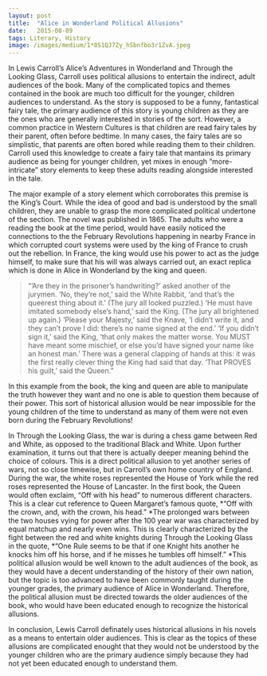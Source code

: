 ```yaml
---
layout:	post
title:	"Alice in Wonderland Political Allusions"
date:	2015-08-09
tags: Literary, History
image: /images/medium/1*8S1QJ7Zy_hSbnfbo3r1ZvA.jpeg
---
```


In Lewis Carroll’s Alice’s Adventures in Wonderland and Through the Looking Glass, Carroll uses political allusions to entertain the indirect, adult audiences of the book. Many of the complicated topics and themes contained in the book are much too difficult for the younger, children audiences to understand. As the story is supposed to be a funny, fantastical fairy tale, the primary audience of this story is young children as they are the ones who are generally interested in stories of the sort. However, a common practice in Western Cultures is that children are read fairy tales by their parent, often before bedtime. In many cases, the fairy tales are so simplistic, that parents are often bored while reading them to their children. Carroll used this knowledge to create a fairy tale that mantains its primary audience as being for younger children, yet mixes in enough “more-intricate” story elements to keep these adults reading alongside interested in the tale.

The major example of a story element which corroborates this premise is the King’s Court. While the idea of good and bad is understood by the small children, they are unable to grasp the more complicated political undertone of the section. The novel was published in 1865. The adults who were a reading the book at the time period, would have easily noticed the connections to the the February Revolutions happening in nearby France in which corrupted court systems were used by the king of France to crush out the rebellion. In France, the king would use his power to act as the judge himself, to make sure that his will was always carried out, an exact replica which is done in Alice in Wonderland by the king and queen.


> “’Are they in the prisoner’s handwriting?’ asked another of the jurymen. ‘No, they’re not,’ said the White Rabbit, ‘and that’s the queerest thing about it.’ (The jury all looked puzzled.) ‘He must have imitated somebody else’s hand,’ said the King. (The jury all brightened up again.) ‘Please your Majesty,’ said the Knave, ‘I didn’t write it, and they can’t prove I did: there’s no name signed at the end.’ ‘If you didn’t sign it,’ said the King, ‘that only makes the matter worse. You MUST have meant some mischief, or else you’d have signed your name like an honest man.’ There was a general clapping of hands at this: it was the first really clever thing the King had said that day. ‘That PROVES his guilt,’ said the Queen.”

In this example from the book, the king and queen are able to manipulate the truth however they want and no one is able to question them because of their power. This sort of historical allusion would be near impossible for the young children of the time to understand as many of them were not even born during the February Revolutions!

In Through the Looking Glass, the war is during a chess game between Red and White, as opposed to the traditional Black and White. Upon further examination, it turns out that there is actually deeper meaning behind the choice of colours. This is a direct political allusion to yet another series of wars, not so close timewise, but in Carroll’s own home country of England. During the war, the white roses represented the House of York while the red roses represented the House of Lancaster. In the first book, the Queen would often exclaim, “Off with his head” to numerous different characters. This is a clear cut reference to Queen Margaret’s famous quote, *“Off with the crown, and, with the crown, his head.” *The prolonged wars between the two houses vying for power after the 100 year war was characterized by equal matchup and nearly even wins. This is clearly characterized by the fight between the red and white knights during Through the Looking Glass in the quote, *“One Rule seems to be that if one Knight hits another he knocks him off his horse, and if he misses he tumbles off himself.” *This political allusion would be well known to the adult audiences of the book, as they would have a decent understanding of the history of their own nation, but the topic is too advanced to have been commonly taught during the younger grades, the primary audience of Alice in Wonderland. Therefore, the political allusion must be directed towards the older audiences of the book, who would have been educated enough to recognize the historical allusions.

In conclusion, Lewis Carroll definately uses historical allusions in his novels as a means to entertain older audiences. This is clear as the topics of these allusions are complicated enought that they would not be understood by the younger children who are the primary audience simply because they had not yet been educated enough to understand them.

  
